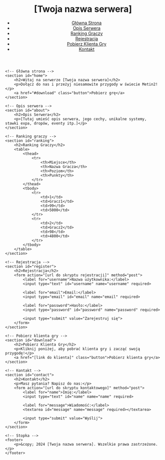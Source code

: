 <!DOCTYPE html>
<html lang="pl">
<head>
    <meta charset="UTF-8">
    <meta name="viewport" content="width=device-width, initial-scale=1.0">
    <meta name="description" content="Oficjalna strona serwera Metin2">
    <title>Serwer Metin2 - [Twoja nazwa serwera]</title>
    <link rel="stylesheet" href="style.css">
</head>
<body>
    <!-- Nagłówek -->
    <header>
        <div class="logo">
            <h1>[Twoja nazwa serwera]</h1>
        </div>
        <nav>
            <ul class="menu">
                <li><a href="#home">Główna Strona</a></li>
                <li><a href="#about">Opis Serwera</a></li>
                <li><a href="#ranking">Ranking Graczy</a></li>
                <li><a href="#register">Rejestracja</a></li>
                <li><a href="#download">Pobierz Klienta Gry</a></li>
                <li><a href="#contact">Kontakt</a></li>
            </ul>
        </nav>
    </header>

    <!-- Główna strona -->
    <section id="home">
        <h2>Witaj na serwerze [Twoja nazwa serwera]</h2>
        <p>Dołącz do nas i przeżyj niesamowite przygody w świecie Metin2!</p>
        <a href="#download" class="button">Pobierz grę</a>
    </section>

    <!-- Opis serwera -->
    <section id="about">
        <h2>Opis Serwera</h2>
        <p>[Tutaj umieść opis serwera, jego cechy, unikalne systemy, stawki expa, dropów, eventy itp.]</p>
    </section>

    <!-- Ranking graczy -->
    <section id="ranking">
        <h2>Ranking Graczy</h2>
        <table>
            <thead>
                <tr>
                    <th>Miejsce</th>
                    <th>Nazwa Gracza</th>
                    <th>Poziom</th>
                    <th>Punkty</th>
                </tr>
            </thead>
            <tbody>
                <tr>
                    <td>1</td>
                    <td>Gracz1</td>
                    <td>99</td>
                    <td>5000</td>
                </tr>
                <tr>
                    <td>2</td>
                    <td>Gracz2</td>
                    <td>98</td>
                    <td>4800</td>
                </tr>
            </tbody>
        </table>
    </section>

    <!-- Rejestracja -->
    <section id="register">
        <h2>Rejestracja</h2>
        <form action="[url do skryptu rejestracji]" method="post">
            <label for="username">Nazwa użytkownika:</label>
            <input type="text" id="username" name="username" required>
            
            <label for="email">Email:</label>
            <input type="email" id="email" name="email" required>
            
            <label for="password">Hasło:</label>
            <input type="password" id="password" name="password" required>
            
            <input type="submit" value="Zarejestruj się">
        </form>
    </section>

    <!-- Pobierz klienta gry -->
    <section id="download">
        <h2>Pobierz Klienta Gry</h2>
        <p>Kliknij poniżej, aby pobrać klienta gry i zacząć swoją przygodę!</p>
        <a href="[link do klienta]" class="button">Pobierz klienta gry</a>
    </section>

    <!-- Kontakt -->
    <section id="contact">
        <h2>Kontakt</h2>
        <p>Masz pytania? Napisz do nas:</p>
        <form action="[url do skryptu kontaktowego]" method="post">
            <label for="name">Imię:</label>
            <input type="text" id="name" name="name" required>
            
            <label for="message">Wiadomość:</label>
            <textarea id="message" name="message" required></textarea>
            
            <input type="submit" value="Wyślij">
        </form>
    </section>

    <!-- Stopka -->
    <footer>
        <p>&copy; 2024 [Twoja nazwa serwera]. Wszelkie prawa zastrzeżone.</p>
    </footer>
</body>
</html>
